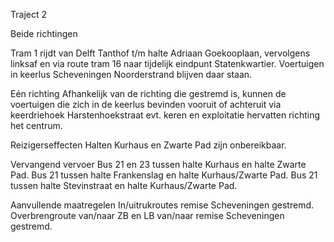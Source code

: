 Traject 2

Beide richtingen

Tram 1
rijdt van Delft Tanthof t/m halte Adriaan Goekooplaan, vervolgens linksaf en via route tram 16 naar tijdelijk eindpunt Statenkwartier.
Voertuigen in keerlus Scheveningen Noorderstrand blijven daar staan.

Eén richting
Afhankelijk van de richting die gestremd is, kunnen de voertuigen die zich in de keerlus bevinden vooruit of achteruit via keerdriehoek Harstenhoekstraat evt. keren en exploitatie hervatten richting het centrum.

Reizigerseffecten
Halten Kurhaus en Zwarte Pad zijn onbereikbaar.

Vervangend vervoer
Bus 21 en 23 tussen halte Kurhaus en halte Zwarte Pad.
Bus 21 tussen halte Frankenslag en halte Kurhaus/Zwarte Pad.
Bus 21 tussen halte Stevinstraat en halte Kurhaus/Zwarte Pad.

Aanvullende maatregelen
In/uitrukroutes remise Scheveningen gestremd.
Overbrengroute van/naar ZB en LB van/naar remise Scheveningen gestremd.
